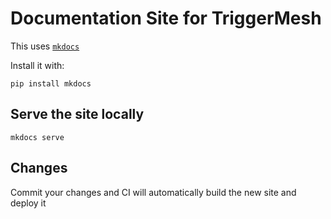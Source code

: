 # Documentation Site for TriggerMesh

This uses [`mkdocs`](https://www.mkdocs.org/)

Install it with:

```
pip install mkdocs
```

## Serve the site locally

```
mkdocs serve
```

## Changes

Commit your changes and CI will automatically build the new site and deploy it
